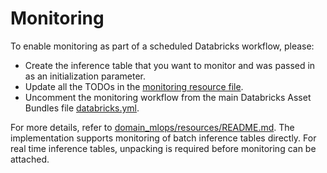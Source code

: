 # Monitoring

To enable monitoring as part of a scheduled Databricks workflow, please:
- Create the inference table that you want to monitor and was passed in as an initialization parameter.
- Update all the TODOs in the [monitoring resource file](../resources/monitoring-resource.yml).
- Uncomment the monitoring workflow from the main Databricks Asset Bundles file [databricks.yml](../databricks.yml).

For more details, refer to [domain_mlops/resources/README.md](../resources/README.md). 
The implementation supports monitoring of batch inference tables directly.
For real time inference tables, unpacking is required before monitoring can be attached.

